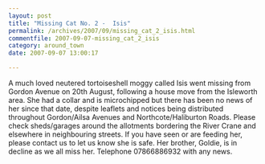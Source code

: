 ```yaml
---
layout: post
title: "Missing Cat No. 2 -  Isis"
permalink: /archives/2007/09/missing_cat_2_isis.html
commentfile: 2007-09-07-missing_cat_2_isis
category: around_town
date: 2007-09-07 13:00:17

---
```


A much loved neutered tortoiseshell moggy called Isis went missing from Gordon Avenue on 20th August, following a house move from the Isleworth area. She had a collar and is microchipped but there has been no news of her since that date, despite leaflets and notices being distributed throughout Gordon/Ailsa Avenues and Northcote/Haliburton Roads. Please check sheds/garages around the allotments bordering the River Crane and elsewhere in neighbouring streets. If you have seen or are feeding her, please contact us to let us know she is safe. Her brother, Goldie, is in decline as we all miss her. Telephone 07866886932 with any news.
